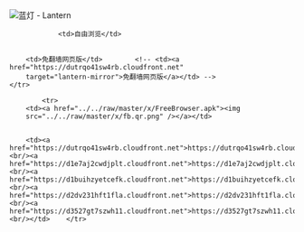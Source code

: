 

<img src="../../raw/master/x/8e0a2b81.c82003be.LanternYellow2.png" alt="蓝灯 - Lantern"/>
<table>
    <tr>
                
                <td>自由浏览</td>
        
        
        <td>免翻墙网页版</td>        <!-- <td><a href="https://dutrqo41sw4rb.cloudfront.net"
        target="lantern-mirror">免翻墙网页版</a></td> -->
    </tr>
    
            <tr>
        <td><a href="../../raw/master/x/FreeBrowser.apk"><img
        src="../../raw/master/x/fb.qr.png" /></a></td>

        
        <td><a href="https://dutrqo41sw4rb.cloudfront.net">https://dutrqo41sw4rb.cloudfront.net</a><br/><a href="https://d1e7aj2cwdjplt.cloudfront.net">https://d1e7aj2cwdjplt.cloudfront.net</a><br/><a href="https://d1buihzyetcefk.cloudfront.net">https://d1buihzyetcefk.cloudfront.net</a><br/><a href="https://d2dv231hft1fla.cloudfront.net">https://d2dv231hft1fla.cloudfront.net</a><br/><a href="https://d3527gt7szwh11.cloudfront.net">https://d3527gt7szwh11.cloudfront.net</a><br/></td>    </tr>
</table>
